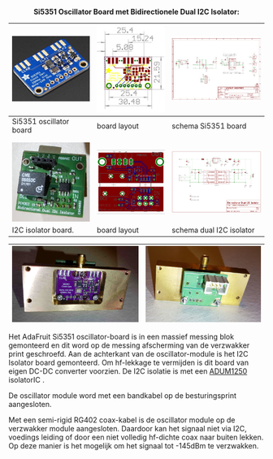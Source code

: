 [//]: # (MarkDown format documentation: https://guides.github.com/features/mastering-markdown/)
[//]: # (Table-A with 3-columns/5-lines, table-B with 2-columns/1-line)

<b> <p align="center"> Si5351 Oscillator Board met  Bidirectionele Dual I2C Isolator:</p></b>

<img src="https://github.com/PI4DEC/Meetzender/blob/master/documentation/Si5351+interface/ada5351.jpg"> | <a href="https://github.com/PI4DEC/Meetzender/blob/master/documentation/Si5351+interface/AdaSi5351Brd.pdf"><img src="https://github.com/PI4DEC/Meetzender/blob/master/documentation/Si5351+interface/AdaSi5351BrdTN.jpg"></a> | <a href="https://github.com/PI4DEC/Meetzender/blob/master/documentation/Si5351+interface/AdaSi5351Sch.pdf"><img src="https://github.com/PI4DEC/Meetzender/blob/master/documentation/Si5351+interface/AdaSi5351SchTN.jpg"></a>
----------------------------------- | --- | -----------------------------------------
 Si5351 oscillator board | board layout | schema Si5351 board
 |  | 
 |  | 
 <img src="https://github.com/PI4DEC/Meetzender/blob/master/documentation/Si5351+interface/I2CisolatorTN.jpg"> | <a href="https://github.com/PI4DEC/Meetzender/blob/master/documentation/Si5351+interface/BidirectionalDualI2CIsolatorBrd.pdf"><img src="https://github.com/PI4DEC/Meetzender/blob/master/documentation/Si5351+interface/BidirectionalDualI2CIsolatorBrdTN.jpg"> | <a href="https://github.com/PI4DEC/Meetzender/blob/master/documentation/Si5351+interface/BidirectionalDualI2CIsolatorSch.pdf"><img src="https://github.com/PI4DEC/Meetzender/blob/master/documentation/Si5351+interface/BidirectionalDualI2CIsolatorSchTN.jpg">
I2C isolator board.  | board layout | schema dual I2C isolator
<p></p>

<img src="https://github.com/PI4DEC/Meetzender/blob/master/documentation/Si5351+interface/OscillatorBlockATN.jpg"> | <img src="https://github.com/PI4DEC/Meetzender/blob/master/documentation/Si5351+interface/OscillatorBlockBTN.jpg">
------------------------------- | -------------------------------------
<p></p>

<p>Het AdaFruit Si5351 oscillator-board is in een massief messing blok gemonteerd en dit word op de messing afscherming van de verzwakker print geschroefd. 
Aan de achterkant van de oscillator-module is het I2C Isolator board gemonteerd. 
Om hf-lekkage te vermijden is dit board van eigen DC-DC converter voorzien. De I2C isolatie is met een <a href="https://github.com/PI4DEC/Meetzender/blob/master/documentation/Si5351+interface/ADUM1250_1251.pdf"> ADUM1250 </a> isolatorIC .

De oscillator module word met een bandkabel op de besturingsprint aangesloten.</p>

Met een semi-rigid RG402 coax-kabel is de oscillator module op de verzwakker module aangesloten.
Daardoor kan het signaal niet via I2C, voedings leiding of door een niet volledig hf-dichte coax naar buiten lekken.
Op deze manier is het mogelijk om het signaal tot -145dBm te verzwakken.

[//]: # (This may be the most platform independent comment)
[//]: # (see also https://webapps.stackexchange.com/questions/29602/markdown-to-insert-and-display-an-image-on-github-repo)
